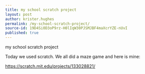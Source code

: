 ```yaml
---
title: my school scratch project
layout: post
author: krister.hughes
permalink: /my-school-scratch-project/
source-id: 19D4Si0D3oP9rz-H0lIqW30PJSMJBF4maXcrYZE-nUvI
published: true
---
```

my school scratch project

Today we used scratch. We all did a maze game and here is mine:

https://scratch.mit.edu/projects/133028821/

